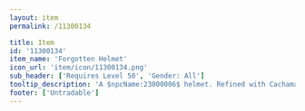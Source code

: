 ```yaml
---
layout: item
permalink: /11300134

title: Item
id: '11300134'
item_name: 'Forgotten Helmet'
icon_url: 'item/icon/11300134.png'
sub_header: ['Requires Level 50', 'Gender: All']
tooltip_description: 'A $npcName:23000006$ helmet. Refined with Cachamaxai stone shards. A product of the wisdom of ancient civilizations, it''s lighter and sturdier than it appears.'
footer: ['Untradable']
---
```

